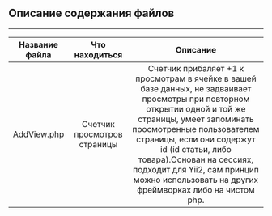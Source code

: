## Описание содержания файлов
___

| Название файла | Что находиться | Описание |
|:--------------:|:--------------:|:--------:|
| AddView.php | Счетчик просмотров страницы | Счетчик прибаляет +1 к просмотрам в ячейке в вашей базе данных, не задваивает просмотры при повторном открытии одной и той же страницы, умеет запоминать просмотренные пользователем страницы, если они содержут id (id статьи, либо товара).Основан на сессиях, подходит для Yii2, сам принцип можно использовать на других фреймворках либо на чистом php. |